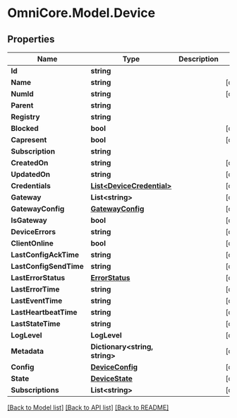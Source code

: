 # OmniCore.Model.Device

## Properties

Name | Type | Description | Notes
------------ | ------------- | ------------- | -------------
**Id** | **string** |  | 
**Name** | **string** |  | [optional] 
**NumId** | **string** |  | [optional] 
**Parent** | **string** |  | 
**Registry** | **string** |  | 
**Blocked** | **bool** |  | [optional] 
**Capresent** | **bool** |  | [optional] 
**Subscription** | **string** |  | 
**CreatedOn** | **string** |  | [optional] 
**UpdatedOn** | **string** |  | [optional] 
**Credentials** | [**List&lt;DeviceCredential&gt;**](DeviceCredential.md) |  | [optional] 
**Gateway** | **List&lt;string&gt;** |  | [optional] 
**GatewayConfig** | [**GatewayConfig**](GatewayConfig.md) |  | [optional] 
**IsGateway** | **bool** |  | [optional] 
**DeviceErrors** | **string** |  | [optional] 
**ClientOnline** | **bool** |  | [optional] 
**LastConfigAckTime** | **string** |  | [optional] 
**LastConfigSendTime** | **string** |  | [optional] 
**LastErrorStatus** | [**ErrorStatus**](ErrorStatus.md) |  | [optional] 
**LastErrorTime** | **string** |  | [optional] 
**LastEventTime** | **string** |  | [optional] 
**LastHeartbeatTime** | **string** |  | [optional] 
**LastStateTime** | **string** |  | [optional] 
**LogLevel** | **LogLevel** |  | [optional] 
**Metadata** | **Dictionary&lt;string, string&gt;** |  | [optional] 
**Config** | [**DeviceConfig**](DeviceConfig.md) |  | [optional] 
**State** | [**DeviceState**](DeviceState.md) |  | [optional] 
**Subscriptions** | **List&lt;string&gt;** |  | [optional] 

[[Back to Model list]](../README.md#documentation-for-models) [[Back to API list]](../README.md#documentation-for-api-endpoints) [[Back to README]](../README.md)

